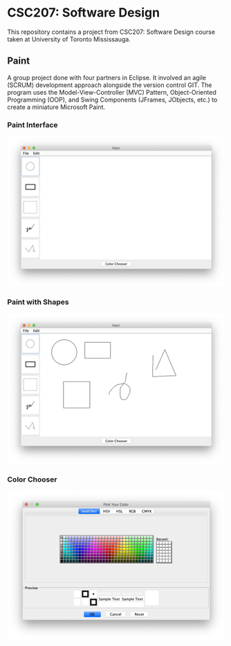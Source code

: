 # CSC207: Software Design

This repository contains a project from CSC207: Software Design course taken at University of Toronto Mississauga.

## Paint

A group project done with four partners in Eclipse. It involved an agile (SCRUM) development approach alongside the version control GIT. The program uses the Model-View-Controller (MVC) Pattern, Object-Oriented Programming (OOP), and Swing Components (JFrames, JObjects, etc.) to create a miniature Microsoft Paint.

### Paint Interface

![Paint Interface](Paint/images/paint.png)

### Paint with Shapes

![Paint Shapes](Paint/images/shapes.png)

### Color Chooser

![Color Switch](Paint/images/color.png)
